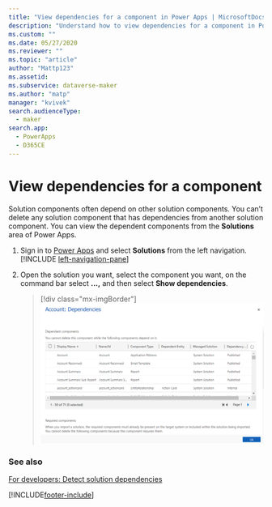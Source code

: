 ```yaml
---
title: "View dependencies for a component in Power Apps | MicrosoftDocs"
description: "Understand how to view dependencies for a component in Power Apps"
ms.custom: ""
ms.date: 05/27/2020
ms.reviewer: ""
ms.topic: "article"
author: "Mattp123"
ms.assetid: 
ms.subservice: dataverse-maker
ms.author: "matp"
manager: "kvivek"
search.audienceType: 
  - maker
search.app: 
  - PowerApps
  - D365CE
---
```

# View dependencies for a component

Solution components often depend on other solution components. You can’t delete any solution component that has dependencies from another solution component. You can view the dependent components from the **Solutions** area of Power Apps.  

1. Sign in to [Power Apps](https://make.powerapps.com/?utm_source=padocs&utm_medium=linkinadoc&utm_campaign=referralsfromdoc) and select **Solutions** from the left navigation. [!INCLUDE [left-navigation-pane](../../includes/left-navigation-pane.md)]
2. Open the solution you want, select the component you want, on the command bar select **...,** and then select **Show dependencies**. 

   > [!div class="mx-imgBorder"] 
   > ![Component dependency for the account table.](media/component-dependencies-account.png)

### See also

[For developers: Detect solution dependencies](/power-platform/alm/solution-api#detect-solution-dependencies)

[!INCLUDE[footer-include](../../includes/footer-banner.md)]